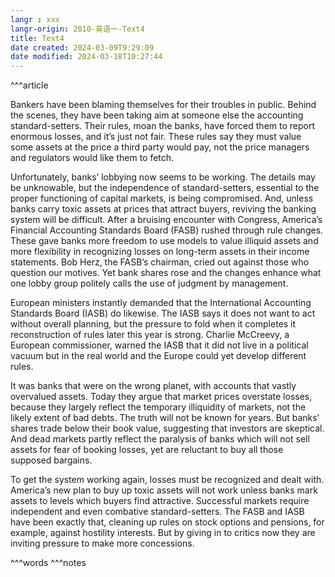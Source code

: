 ```yaml
---
langr : xxx
langr-origin: 2010-英语一-Text4
title: Text4
date created: 2024-03-09T9:29:09
date modified: 2024-03-18T10:27:44
---
```


^^^article

Bankers have been blaming themselves for their troubles in public. Behind the scenes, they have been taking aim at someone else the accounting standard-setters. Their rules, moan the banks, have forced them to report enormous losses, and it’s just not fair. These rules say they must value some assets at the price a third party would pay, not the price managers and regulators would like them to fetch.

Unfortunately, banks’ lobbying now seems to be working. The details may be unknowable, but the independence of standard-setters, essential to the proper functioning of capital markets, is being compromised. And, unless banks carry toxic assets at prices that attract buyers, reviving the banking system will be difficult. After a bruising encounter with Congress, America’s Financial Accounting Standards Board (FASB) rushed through rule changes. These gave banks more freedom to use models to value illiquid assets and more flexibility in recognizing losses on long-term assets in their income statements. Bob Herz, the FASB’s chairman, cried out against those who question our motives. Yet bank shares rose and the changes enhance what one lobby group politely calls the use of judgment by management.

European ministers instantly demanded that the International Accounting Standards Board (IASB) do likewise. The IASB says it does not want to act without overall planning, but the pressure to fold when it completes it reconstruction of rules later this year is strong. Charlie McCreevy, a European commissioner, warned the IASB that it did not live in a political vacuum but in the real world and the Europe could yet develop different rules.

It was banks that were on the wrong planet, with accounts that vastly overvalued assets. Today they argue that market prices overstate losses, because they largely reflect the temporary illiquidity of markets, not the likely extent of bad debts. The truth will not be known for years. But banks’ shares trade below their book value, suggesting that investors are skeptical. And dead markets partly reflect the paralysis of banks which will not sell assets for fear of booking losses, yet are reluctant to buy all those supposed bargains.

To get the system working again, losses must be recognized and dealt with. America’s new plan to buy up toxic assets will not work unless banks mark assets to levels which buyers find attractive. Successful markets require independent and even combative standard-setters. The FASB and IASB have been exactly that, cleaning up rules on stock options and pensions, for example, against hostility interests. But by giving in to critics now they are inviting pressure to make more concessions.




^^^words
^^^notes
